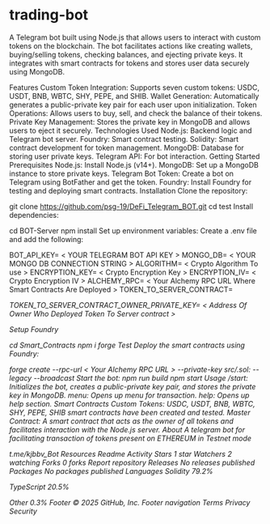 # trading-bot
A Telegram bot built using Node.js that allows users to interact with custom tokens on the blockchain. The bot facilitates actions like creating wallets, buying/selling tokens, checking balances, and ejecting private keys. It integrates with smart contracts for tokens and stores user data securely using MongoDB.

Features
Custom Token Integration: Supports seven custom tokens: USDC, USDT, BNB, WBTC, SHY, PEPE, and SHIB.
Wallet Generation: Automatically generates a public-private key pair for each user upon initialization.
Token Operations: Allows users to buy, sell, and check the balance of their tokens.
Private Key Management: Stores the private key in MongoDB and allows users to eject it securely.
Technologies Used
Node.js: Backend logic and Telegram bot server.
Foundry: Smart contract testing.
Solidity: Smart contract development for token management.
MongoDB: Database for storing user private keys.
Telegram API: For bot interaction.
Getting Started
Prerequisites
Node.js: Install Node.js (v14+).
MongoDB: Set up a MongoDB instance to store private keys.
Telegram Bot Token: Create a bot on Telegram using BotFather and get the token.
Foundry: Install Foundry for testing and deploying smart contracts.
Installation
Clone the repository:

git clone https://github.com/psg-19/DeFi_Telegram_BOT.git
cd test
Install dependencies:

cd BOT-Server
npm install
Set up environment variables: Create a .env file and add the following:

BOT_API_KEY= < YOUR TELEGRAM BOT API KEY >
MONGO_DB= < YOUR MONGO DB CONNECTION STRING >
ALGORITHM= < Crypto Algorithm To use >
ENCRYPTION_KEY= < Crypto Encryption Key >
ENCRYPTION_IV=  < Crypto Encryption IV >
ALCHEMY_RPC= < Your Alchemy RPC URL Where Smart Contracts Are Deployed >
TOKEN_TO_SERVER_CONTRACT= <Address Of Token To Server contract >
TOKEN_TO_SERVER_CONTRACT_OWNER_PRIVATE_KEY= < Address Of Owner Who Deployed Token To Server contract >

 
Setup Foundry

cd Smart_Contracts
npm i
forge Test
Deploy the smart contracts using Foundry:

forge create --rpc-url < Your Alchemy RPC URL >   --private-key <private key of yours>  src/<File name>.sol:<Function Name> --legacy --broadcast
Start the bot:
npm run build
npm start
Usage
/start: Initializes the bot, creates a public-private key pair, and stores the private key in MongoDB.
menu: Opens up menu for transaction.
help: Opens up help section.
Smart Contracts
Custom Tokens: USDC, USDT, BNB, WBTC, SHY, PEPE, SHIB smart contracts have been created and tested.
Master Contract: A smart contract that acts as the owner of all tokens and facilitates interaction with the Node.js server.
About
A telegram bot for facilitating transaction of tokens present on ETHEREUM in Testnet mode

t.me/kjbbv_Bot
Resources
 Readme
 Activity
Stars
 1 star
Watchers
 2 watching
Forks
 0 forks
Report repository
Releases
No releases published
Packages
No packages published
Languages
Solidity
79.2%
 
TypeScript
20.5%
 
Other
0.3%
Footer
© 2025 GitHub, Inc.
Footer navigation
Terms
Privacy
Security

